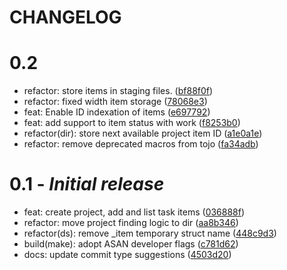 # CHANGELOG

# 0.2

- refactor: store items in staging files. ([bf88f0f](https://github.com/Jxcob-R/tojo/commit/bf88f0f)) 
- refactor: fixed width item storage ([78068e3](https://github.com/Jxcob-R/tojo/commit/78068e3)) 
- feat: Enable ID indexation of items ([e697792](https://github.com/Jxcob-R/tojo/commit/e697792)) 
- feat: add support to item status with work ([f8253b0](https://github.com/Jxcob-R/tojo/commit/f8253b0)) 
- refactor(dir): store next available project item ID ([a1e0a1e](https://github.com/Jxcob-R/tojo/commit/a1e0a1e)) 
- refactor: remove deprecated macros from tojo ([fa34adb](https://github.com/Jxcob-R/tojo/commit/fa34adb)) 

# 0.1 - *Initial release*

- feat: create project, add and list task items ([036888f](https://github.com/Jxcob-R/tojo/commit/036888f))
- refactor: move project finding logic to dir ([aa8b346](https://github.com/Jxcob-R/tojo/commit/aa8b346))
- refactor(ds): remove _item temporary struct name ([448c9d3](https://github.com/Jxcob-R/tojo/commit/448c9d3))
- build(make): adopt ASAN developer flags ([c781d62](https://github.com/Jxcob-R/tojo/commit/c781d62))
- docs: update commit type suggestions ([4503d20](https://github.com/Jxcob-R/tojo/commit/a25c2e9))
